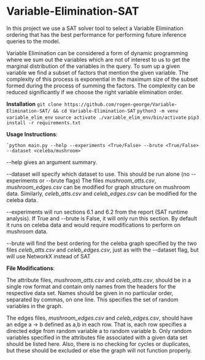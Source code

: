 # Variable-Elimination-SAT

In this project we use a SAT solver tool to select a Variable Elimination ordering that has the best performance for performing future inference queries to the model.

Variable Elimination can be considered a form of dynamic programming where we sum out the variables which are not of interest to us to get the marginal distribution of the variables in the query.  To sum up a given variable we find a subset of factors that mention the given variable. The complexity of this process is exponential in the maximum size of the subset formed during the process of summing the factors.  The complexity can be reduced significantly if we choose the right variable elimination order. 

<b>Installation</b>
	`git clone https://github.com/rogen-george/Variable-Elimination-SAT/ && cd Variable-Elimination-SAT` 
	`python3 -m venv variable_elim_env`
	`source activate ./variable_elim_env/bin/activate`
	`pip3 install -r requirements.txt`

<b>Usage Instructions</b>:

	`python main.py --help --experiments <True/False> --brute <True/False> --dataset <celeba/mushroom>`

--help gives an argument summary.

--dataset will specify which dataset to use. This should be run alone (no --experiments or --brute flags) The files <i>mushroom_atts.csv</i>, <i>mushroom_edges.csv</i> can be modified for graph structure on mushroom data. Similarly, <i>celeb_atts.csv</i> and <i>celeb_edges.csv</i> can be modified for the celeba data.

--experiments will run sections 6.1 and 6.2 from the report (SAT runtime analysis). If True and --brute is False, it will only run this section. By default it runs on celeba data and would require modifications to perform on mushroom data.

--brute will find the best ordering for the celeba graph specified by the two files <i>celeb_atts.csv</i> and <i>celeb_edges.csv</i>, just as with the --dataset flag, but will use NetworkX instead of SAT

<b>File Modifications</b>:

The attribute files, <i>mushroom_atts.csv</i> and <i>celeb_atts.csv</i>, should be in a single row format and contain only names from the headers for the respective data set. Names should be given in no particular order, separated by commas, on one line. This specifies the set of random variables in the graph.

The edges files, <i>mushroom_edges.csv</i> and <i>celeb_edges.csv</i>, should have an edge a -> b defined as a,b in each row. That is, each row specifies a directed edge from random variable a to random variable b. Only random variables specified in the attributes file associated with a given data set should be listed here. Also, there is no checking for cycles or duplicates, but these should be excluded or else the graph will not function properly. 
